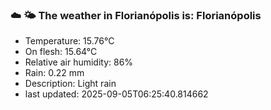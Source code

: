 ### ☁️ 🌤️  The weather in Florianópolis is: Florianópolis

- Temperature: 15.76°C
- On flesh: 15.64°C
- Relative air humidity: 86%
- Rain: 0.22 mm
- Description: Light rain
- last updated: 2025-09-05T06:25:40.814662
